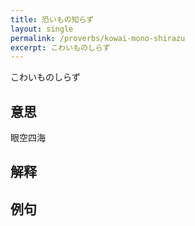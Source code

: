 ```yaml
---
title: 恐いもの知らず
layout: single
permalink: /proverbs/kowai-mono-shirazu
excerpt: こわいものしらず
---
```


こわいものしらず

## 意思

眼空四海

## 解释

## 例句

